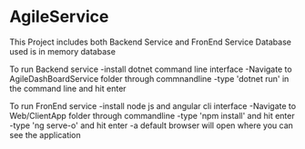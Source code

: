 # AgileService


This Project includes both Backend Service and FronEnd Service
Database used is in memory database

To run Backend service
-install dotnet command line interface
-Navigate to AgileDashBoardService folder through commnandline
-type 'dotnet run' in the command line and hit enter

To run FronEnd service
-install node js and angular cli interface
-Navigate to Web/ClientApp folder through commandline
-type 'npm install' and hit enter
-type 'ng serve-o' and hit enter
-a default browser will open where you can see the application
